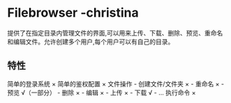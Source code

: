 # Filebrowser -christina
提供了在指定目录内管理文件的界面,可以用来上传、下载、删除、预览、重命名和编辑文件。允许创建多个用户,每个用户可以有自己的目录。

## 特性

简单的登录系统 ×
简单的鉴权配置 ×
文件操作
    - 创建文件/文件夹 ×
    - 重命名 ×
    - 预览 √（一部分）
    - 删除 ×
    - 编辑 ×
    - 上传 ×
    - 下载 √
    - ...
执行命令 ×